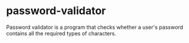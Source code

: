 # password-validator
Password validator is a program that checks whether a user's password contains all the required types of characters.
